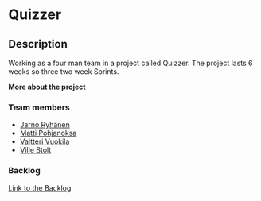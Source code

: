 # Quizzer
## Description
Working as a four man team in a project called Quizzer. The project lasts 6 weeks so three two week Sprints.

**More about the project**

### Team members
* [Jarno Ryhänen](https://github.com/JarnoRyhanen)
* [Matti Pohjanoksa](https://github.com/MatPohj)
* [Valtteri Vuokila](https://github.com/Valheri)
* [Ville Stolt](https://github.com/Vsto99)
  
### Backlog
[Link to the Backlog](https://github.com/orgs/FullFlip/projects/1)
